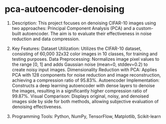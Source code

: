 # pca-autoencoder-denoising
1) Description:
   This project focuses on denoising CIFAR-10 images using two approaches: Principal Component Analysis (PCA) and a custom-built autoencoder.
   The aim is to evaluate their effectiveness in noise reduction and data compression.

3) Key Features:
  Dataset Utilization: Utilizes the CIFAR-10 dataset, consisting of 60,000 32x32 color images in 10 classes, for training and testing purposes.
  Data Preprocessing: Normalizes image pixel values to the range [0, 1] and adds Gaussian noise (mean=0, stddev=0.2) to create noisy input images.
  Dimensionality Reduction with PCA: Applies PCA with 128 components for noise reduction and image reconstruction, achieving a compression ratio of 95.83%.
  Autoencoder Implementation: Constructs a deep learning autoencoder with dense layers to denoise the images, resulting in a significantly higher compression ratio of 99.87%.
  Visual Comparison: Displays original, noisy, and denoised images side by side for both methods, allowing subjective evaluation of denoising effectiveness.

4) Programming Tools:
    Python, NumPy, TensorFlow, Matplotlib, Scikit-learn
